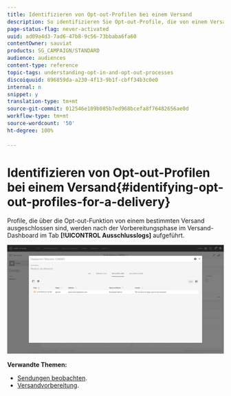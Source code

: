 ```yaml
---
title: Identifizieren von Opt-out-Profilen bei einem Versand
description: So identifizieren Sie Opt-out-Profile, die von einem Versand ausgeschlossen sind.
page-status-flag: never-activated
uuid: ad09a4d3-7ad6-47b8-9c56-73bbaba6fa60
contentOwner: sauviat
products: SG_CAMPAIGN/STANDARD
audience: audiences
content-type: reference
topic-tags: understanding-opt-in-and-opt-out-processes
discoiquuid: 896859da-a230-4f13-9b1f-cbff34b3c0e0
internal: n
snippet: y
translation-type: tm+mt
source-git-commit: 012546e109b085b7ed968bcefa8f76482656ae0d
workflow-type: tm+mt
source-wordcount: '50'
ht-degree: 100%

---
```



# Identifizieren von Opt-out-Profilen bei einem Versand{#identifying-opt-out-profiles-for-a-delivery}

Profile, die über die Opt-out-Funktion von einem bestimmten Versand ausgeschlossen sind, werden nach der Vorbereitungsphase im Versand-Dashboard im Tab **[!UICONTROL Ausschlusslogs]** aufgeführt.

![](assets/exclusion_blocklisting.png)

**Verwandte Themen:**

* [Sendungen beobachten](../../sending/using/monitoring-a-delivery.md#exclusion-logs).
* [Versandvorbereitung](../../sending/using/preparing-the-send.md).

